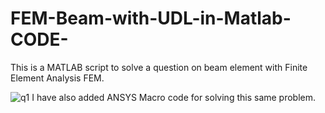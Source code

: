 # FEM-Beam-with-UDL-in-Matlab-CODE-
This is a MATLAB script to solve a question on beam element with Finite Element Analysis FEM.

![q1](https://user-images.githubusercontent.com/31156238/101929539-00bbbb80-3bfd-11eb-8912-a0c20bd6f48a.png)
I have also added ANSYS Macro code for solving this same problem.
